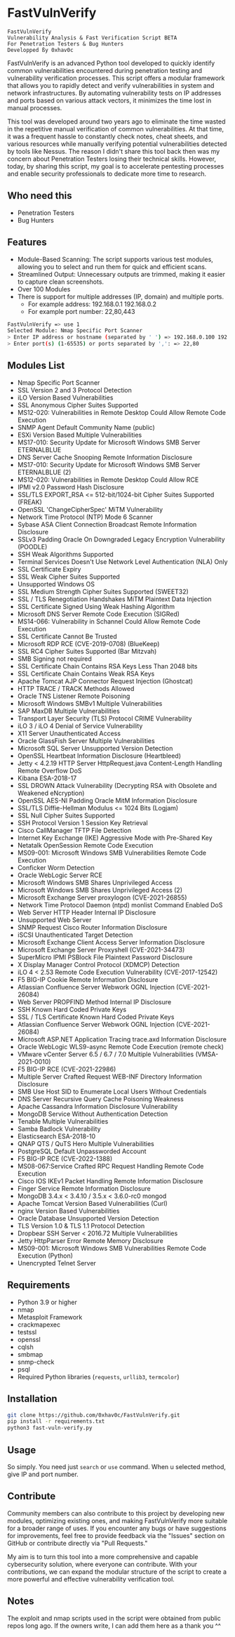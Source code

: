 # FastVulnVerify

```
FastVulnVerify
Vulnerability Analysis & Fast Verification Script BETA
For Penetration Testers & Bug Hunters
Developped ßy 0xhav0c
```

FastVulnVerify is an advanced Python tool developed to quickly identify common vulnerabilities encountered during penetration testing and vulnerability verification processes. This script offers a modular framework that allows you to rapidly detect and verify vulnerabilities in system and network infrastructures. By automating vulnerability tests on IP addresses and ports based on various attack vectors, it minimizes the time lost in manual processes.

This tool was developed around two years ago to eliminate the time wasted in the repetitive manual verification of common vulnerabilities. At that time, it was a frequent hassle to constantly check notes, cheat sheets, and various resources while manually verifying potential vulnerabilities detected by tools like Nessus. The reason I didn't share this tool back then was my concern about Penetration Testers losing their technical skills. However, today, by sharing this script, my goal is to accelerate pentesting processes and enable security professionals to dedicate more time to research.

## Who need this

- Penetration Testers
- Bug Hunters

## Features

- Module-Based Scanning: The script supports various test modules, allowing you to select and run them for quick and efficient scans.
- Streamlined Output: Unnecessary outputs are trimmed, making it easier to capture clean screenshots.
- Over 100 Modules
- There is support for multiple addresses (IP, domain) and multiple ports.
  - For example address: 192.168.0.1 192.168.0.2
  - For example port number: 22,80,443

```bash
FastVulnVerify => use 1
Selected Module: Nmap Specific Port Scanner
> Enter IP address or hostname (separated by ' ') => 192.168.0.100 192.168.0.108
> Enter port(s) (1-65535) or ports separated by ',': => 22,80
```

## Modules List

- Nmap Specific Port Scanner
- SSL Version 2 and 3 Protocol Detection
- iLO Version Based Vulnerabilities
- SSL Anonymous Cipher Suites Supported
- MS12-020: Vulnerabilities in Remote Desktop Could Allow Remote Code Execution
- SNMP Agent Default Community Name (public)
- ESXi Version Based Multiple Vulnerabilities
- MS17-010: Security Update for Microsoft Windows SMB Server ETERNALBLUE
- DNS Server Cache Snooping Remote Information Disclosure
- MS17-010: Security Update for Microsoft Windows SMB Server ETERNALBLUE (2)
- MS12-020: Vulnerabilities in Remote Desktop Could Allow RCE
- IPMI v2.0 Password Hash Disclosure
- SSL/TLS EXPORT_RSA <= 512-bit/1024-bit Cipher Suites Supported (FREAK)
- OpenSSL 'ChangeCipherSpec' MiTM Vulnerability
- Network Time Protocol (NTP) Mode 6 Scanner
- Sybase ASA Client Connection Broadcast Remote Information Disclosure
- SSLv3 Padding Oracle On Downgraded Legacy Encryption Vulnerability (POODLE)
- SSH Weak Algorithms Supported
- Terminal Services Doesn't Use Network Level Authentication (NLA) Only
- SSL Certificate Expiry
- SSL Weak Cipher Suites Supported
- Unsupported Windows OS
- SSL Medium Strength Cipher Suites Supported (SWEET32)
- SSL / TLS Renegotiation Handshakes MiTM Plaintext Data Injection
- SSL Certificate Signed Using Weak Hashing Algorithm
- Microsoft DNS Server Remote Code Execution (SIGRed)
- MS14-066: Vulnerability in Schannel Could Allow Remote Code Execution
- SSL Certificate Cannot Be Trusted
- Microsoft RDP RCE (CVE-2019-0708) (BlueKeep)
- SSL RC4 Cipher Suites Supported (Bar Mitzvah)
- SMB Signing not required
- SSL Certificate Chain Contains RSA Keys Less Than 2048 bits
- SSL Certificate Chain Contains Weak RSA Keys
- Apache Tomcat AJP Connector Request Injection (Ghostcat)
- HTTP TRACE / TRACK Methods Allowed
- Oracle TNS Listener Remote Poisoning
- Microsoft Windows SMBv1 Multiple Vulnerabilities
- SAP MaxDB Multiple Vulnerabilities
- Transport Layer Security (TLS) Protocol CRIME Vulnerability
- iLO 3 / iLO 4 Denial of Service Vulnerability
- X11 Server Unauthenticated Access
- Oracle GlassFish Server Multiple Vulnerabilities
- Microsoft SQL Server Unsupported Version Detection
- OpenSSL Heartbeat Information Disclosure (Heartbleed)
- Jetty < 4.2.19 HTTP Server HttpRequest.java Content-Length Handling Remote Overflow DoS
- Kibana ESA-2018-17
- SSL DROWN Attack Vulnerability (Decrypting RSA with Obsolete and Weakened eNcryption)
- OpenSSL AES-NI Padding Oracle MitM Information Disclosure
- SSL/TLS Diffie-Hellman Modulus <= 1024 Bits (Logjam)
- SSL Null Cipher Suites Supported
- SSH Protocol Version 1 Session Key Retrieval
- Cisco CallManager TFTP File Detection
- Internet Key Exchange (IKE) Aggressive Mode with Pre-Shared Key
- Netatalk OpenSession Remote Code Execution
- MS09-001: Microsoft Windows SMB Vulnerabilities Remote Code Execution
- Conficker Worm Detection
- Oracle WebLogic Server RCE
- Microsoft Windows SMB Shares Unprivileged Access
- Microsoft Windows SMB Shares Unprivileged Access (2)
- Microsoft Exchange Server proxylogon (CVE-2021-26855)
- Network Time Protocol Daemon (ntpd) monlist Command Enabled DoS
- Web Server HTTP Header Internal IP Disclosure
- Unsupported Web Server
- SNMP Request Cisco Router Information Disclosure
- iSCSI Unauthenticated Target Detection
- Microsoft Exchange Client Access Server Information Disclosure
- Microsoft Exchange Server Proxyshell (CVE-2021-34473)
- SuperMicro IPMI PSBlock File Plaintext Password Disclosure
- X Display Manager Control Protocol (XDMCP) Detection
- iLO 4 < 2.53 Remote Code Execution Vulnerability (CVE-2017-12542)
- F5 BIG-IP Cookie Remote Information Disclosure
- Atlassian Confluence Server Webwork OGNL Injection (CVE-2021-26084)
- Web Server PROPFIND Method Internal IP Disclosure
- SSH Known Hard Coded Private Keys
- SSL / TLS Certificate Known Hard Coded Private Keys
- Atlassian Confluence Server Webwork OGNL Injection (CVE-2021-26084)
- Microsoft ASP.NET Application Tracing trace.axd Information Disclosure
- Oracle WebLogic WLS9-async Remote Code Execution (remote check)
- VMware vCenter Server 6.5 / 6.7 / 7.0 Multiple Vulnerabilities (VMSA-2021-0010)
- F5 BIG-IP RCE (CVE-2021-22986)
- Multiple Server Crafted Request WEB-INF Directory Information Disclosure
- SMB Use Host SID to Enumerate Local Users Without Credentials
- DNS Server Recursive Query Cache Poisoning Weakness
- Apache Cassandra Information Disclosure Vulnerability
- MongoDB Service Without Authentication Detection
- Tenable Multiple Vulnerabilities
- Samba Badlock Vulnerability
- Elasticsearch ESA-2018-10
- QNAP QTS / QuTS Hero Multiple Vulnerabilities
- PostgreSQL Default Unpassworded Account
- F5 BIG-IP RCE (CVE-2022-1388)
- MS08-067:Service Crafted RPC Request Handling Remote Code Execution
- Cisco IOS IKEv1 Packet Handling Remote Information Disclosure
- Finger Service Remote Information Disclosure
- MongoDB 3.4.x < 3.4.10 / 3.5.x < 3.6.0-rc0 mongod
- Apache Tomcat Version Based Vulnerabilities (Curl)
- nginx Version Based Vulnerabilities
- Oracle Database Unsupported Version Detection
- TLS Version 1.0 & TLS 1.1 Protocol Detection
- Dropbear SSH Server < 2016.72 Multiple Vulnerabilities
- Jetty HttpParser Error Remote Memory Disclosure
- MS09-001: Microsoft Windows SMB Vulnerabilities Remote Code Execution (Python)
- Unencrypted Telnet Server

## Requirements

- Python 3.9 or higher
- nmap
- Metasploit Framework
- crackmapexec
- testssl
- openssl
- cqlsh
- smbmap
- snmp-check
- psql
- Required Python libraries (`requests`, `urllib3`, `termcolor`)

## Installation

```bash
git clone https://github.com/0xhav0c/FastVulnVerify.git
pip install -r requirements.txt
python3 fast-vuln-verify.py
```

## Usage

So simply.  You need just `search` or `use` command. When u selected method, give IP and port number.

## Contribute

Community members can also contribute to this project by developing new modules, optimizing existing ones, and making FastVulnVerify more suitable for a broader range of uses. If you encounter any bugs or have suggestions for improvements, feel free to provide feedback via the "Issues" section on GitHub or contribute directly via "Pull Requests."

My aim is to turn this tool into a more comprehensive and capable cybersecurity solution, where everyone can contribute. With your contributions, we can expand the modular structure of the script to create a more powerful and effective vulnerability verification tool.

## Notes
The exploit and nmap scripts used in the script were obtained from public repos long ago. If the owners write, I can add them here as a thank you ^^
